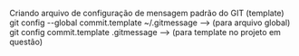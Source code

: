 Criando arquivo de configuração de mensagem padrão do GIT (template)
git config --global commit.template ~/.gitmessage  -->  (para arquivo global)
git config commit.template .gitmessage  -->  (para template no projeto em questão)
